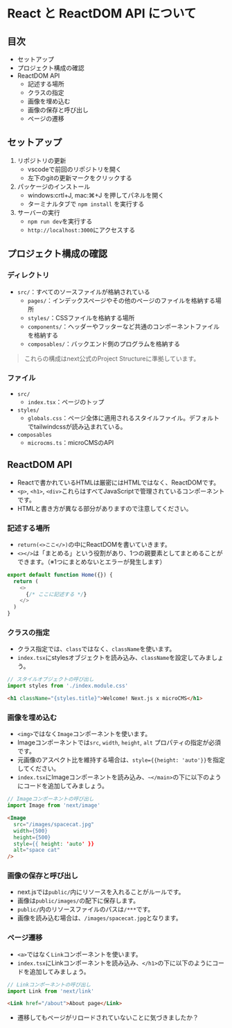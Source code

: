 # React と ReactDOM API について

## 目次

- セットアップ
- プロジェクト構成の確認
- ReactDOM API
  - 記述する場所
  - クラスの指定
  - 画像を埋め込む
  - 画像の保存と呼び出し
  - ページの遷移

## セットアップ

1. リポジトリの更新
   - vscodeで前回のリポジトリを開く
   - 左下のgitの更新マークをクリックする
2. パッケージのインストール
   - windows:crtl+J, mac:⌘+J を押してパネルを開く
   - ターミナルタブで `npm install` を実行する
3. サーバーの実行
   - `npm run dev`を実行する
   - `http://localhost:3000`にアクセスする

## プロジェクト構成の確認

### ディレクトリ

- `src/`：すべてのソースファイルが格納されている
  - `pages/`：インデックスページやその他のページのファイルを格納する場所
  - `styles/`：CSSファイルを格納する場所
  - `components/`：ヘッダーやフッターなど共通のコンポーネントファイルを格納する
  - `composables/`：バックエンド側のプログラムを格納する

> これらの構成はnext公式のProject Structureに準拠しています。

### ファイル

- `src/`
  - `index.tsx`：ページのトップ
- `styles/`
  - `globals.css`：ページ全体に適用されるスタイルファイル。デフォルトでtailwindcssが読み込まれている。
- `composables`
  - `microcms.ts`：microCMSのAPI

## ReactDOM API

- Reactで書かれているHTMLは厳密にはHTMLではなく、ReactDOMです。
- `<p>`, `<h1>`, `<div>`これらはすべてJavaScriptで管理されているコンポーネントです。
- HTMLと書き方が異なる部分がありますので注意してください。

### 記述する場所

- `return(<>ここ</>)`の中にReactDOMを書いていきます。
- `<></>`は「まとめる」という役割があり、1つの親要素としてまとめることができます。（※1つにまとめないとエラーが発生します）

```ts
export default function Home({}) {
  return (
    <>
      {/* ここに記述する */}
    </>
  )
}
```

### クラスの指定

- クラス指定では、`class`ではなく、`className`を使います。
- `index.tsx`にstylesオブジェクトを読み込み、`className`を設定してみましょう。

```ts
// スタイルオブジェクトの呼び出し
import styles from './index.module.css'
```

```html
<h1 className="{styles.title}">Welcome! Next.js x microCMS</h1>
```

### 画像を埋め込む

- `<img>`ではなく`Image`コンポーネントを使います。
- Imageコンポーネントでは`src`, `width`, `height`, `alt` プロパティの指定が必須です。
- 元画像のアスペクト比を維持する場合は、`style={{height: 'auto'}}`を指定してください。
- `index.tsx`にImageコンポーネントを読み込み、`~</main>`の下に以下のようにコードを追加してみましょう。

```ts
// Imageコンポーネントの呼び出し
import Image from 'next/image'
```

```html
<Image
  src="/images/spacecat.jpg"
  width={500}
  height={500}
  style={{ height: 'auto' }}
  alt="space cat"
/>
```

### 画像の保存と呼び出し

- next.jsでは`public/`内にリソースを入れることがルールです。
- 画像は`public/images/`の配下に保存します。
- `public/`内のリソースファイルのパスは`/***`です。
- 画像を読み込む場合は、`/images/spacecat.jpg`となります。

### ページ遷移

- `<a>`ではなく`Link`コンポーネントを使います。
- `index.tsx`にLinkコンポーネントを読み込み、`</h1>`の下に以下のようにコードを追加してみましょう。

```ts
// Linkコンポーネントの呼び出し
import Link from 'next/link'
```

```html
<Link href="/about">About page</Link>
```

- 遷移してもページがリロードされていないことに気づきましたか？
